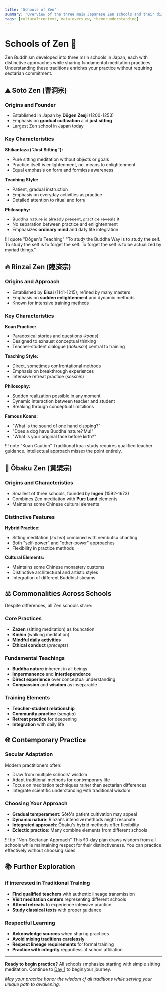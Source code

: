 ```yaml
---
title: 'Schools of Zen'
summary: 'Overview of the three main Japanese Zen schools and their distinctive approaches to practice.'
tags: [cultural:context, meta:overview, theme:understanding]
---
```


# Schools of Zen :cherry_blossom:

Zen Buddhism developed into three main schools in Japan, each with distinctive approaches while sharing fundamental meditation practices. Understanding these traditions enriches your practice without requiring sectarian commitment.

## :mountain: Sōtō Zen (曹洞宗)

### Origins and Founder

-   Established in Japan by **Dōgen Zenji** (1200-1253)
-   Emphasis on **gradual cultivation** and **just sitting**
-   Largest Zen school in Japan today

### Key Characteristics

**Shikantaza ("Just Sitting"):**

-   Pure sitting meditation without objects or goals
-   Practice itself is enlightenment, not means to enlightenment
-   Equal emphasis on form and formless awareness

**Teaching Style:**

-   Patient, gradual instruction
-   Emphasis on everyday activities as practice
-   Detailed attention to ritual and form

**Philosophy:**

-   Buddha nature is already present, practice reveals it
-   No separation between practice and enlightenment
-   Emphasizes **ordinary mind** and daily life integration

!!! quote "Dōgen's Teaching"
"To study the Buddha Way is to study the self. To study the self is to forget the self. To forget the self is to be actualized by myriad things."

## :fire: Rinzai Zen (臨済宗)

### Origins and Approach

-   Established by **Eisai** (1141-1215), refined by many masters
-   Emphasis on **sudden enlightenment** and dynamic methods
-   Known for intensive training methods

### Key Characteristics

**Koan Practice:**

-   Paradoxical stories and questions (_koans_)
-   Designed to exhaust conceptual thinking
-   Teacher-student dialogue (_dokusan_) central to training

**Teaching Style:**

-   Direct, sometimes confrontational methods
-   Emphasis on breakthrough experiences
-   Intensive retreat practice (_sesshin_)

**Philosophy:**

-   Sudden realization possible in any moment
-   Dynamic interaction between teacher and student
-   Breaking through conceptual limitations

**Famous Koans:**

-   "What is the sound of one hand clapping?"
-   "Does a dog have Buddha nature? Mu!"
-   "What is your original face before birth?"

!!! note "Koan Caution"
Traditional koan study requires qualified teacher guidance. Intellectual approach misses the point entirely.

## :lotus_position: Ōbaku Zen (黄檗宗)

### Origins and Characteristics

-   Smallest of three schools, founded by **Ingen** (1592-1673)
-   Combines Zen meditation with **Pure Land** elements
-   Maintains some Chinese cultural elements

### Distinctive Features

**Hybrid Practice:**

-   Sitting meditation (_zazen_) combined with nembutsu chanting
-   Both "self-power" and "other-power" approaches
-   Flexibility in practice methods

**Cultural Elements:**

-   Maintains some Chinese monastery customs
-   Distinctive architectural and artistic styles
-   Integration of different Buddhist streams

## :balance_scale: Commonalities Across Schools

Despite differences, all Zen schools share:

### Core Practices

-   **Zazen** (sitting meditation) as foundation
-   **Kinhin** (walking meditation)
-   **Mindful daily activities**
-   **Ethical conduct** (_precepts_)

### Fundamental Teachings

-   **Buddha nature** inherent in all beings
-   **Impermanence** and **interdependence**
-   **Direct experience** over conceptual understanding
-   **Compassion** and **wisdom** as inseparable

### Training Elements

-   **Teacher-student relationship**
-   **Community practice** (_sangha_)
-   **Retreat practice** for deepening
-   **Integration** with daily life

## :globe_with_meridians: Contemporary Practice

### Secular Adaptation

Modern practitioners often:

-   Draw from multiple schools' wisdom
-   Adapt traditional methods for contemporary life
-   Focus on meditation techniques rather than sectarian differences
-   Integrate scientific understanding with traditional wisdom

### Choosing Your Approach

-   **Gradual temperament**: Sōtō's patient cultivation may appeal
-   **Dynamic nature**: Rinzai's intensive methods might resonate
-   **Integrated approach**: Ōbaku's hybrid methods offer flexibility
-   **Eclectic practice**: Many combine elements from different schools

!!! tip "Non-Sectarian Approach"
This 90-day plan draws wisdom from all schools while maintaining respect for their distinctiveness. You can practice effectively without choosing sides.

## :books: Further Exploration

### If Interested in Traditional Training

-   **Find qualified teachers** with authentic lineage transmission
-   **Visit meditation centers** representing different schools
-   **Attend retreats** to experience intensive practice
-   **Study classical texts** with proper guidance

### Respectful Learning

-   **Acknowledge sources** when sharing practices
-   **Avoid mixing traditions carelessly**
-   **Respect lineage requirements** for formal training
-   **Practice with integrity** regardless of school affiliation

---

**Ready to begin practice?** All schools emphasize starting with simple sitting meditation. Continue to [Day 1](../days/day01.md) to begin your journey.

_May your practice honor the wisdom of all traditions while serving your unique path to awakening._
